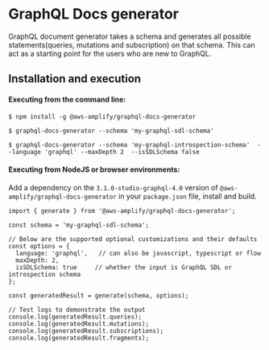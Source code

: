 # GraphQL Docs generator
GraphQL document generator takes a schema and generates all possible statements(queries, mutations and subscription) on that schema. This can act as a starting point for the users who are new to GraphQL.

## Installation and execution
#### Executing from the command line:
```
$ npm install -g @aws-amplify/graphql-docs-generator

$ graphql-docs-generator --schema 'my-graphql-sdl-schema'

$ graphql-docs-generator --schema 'my-graphql-introspection-schema'  --language 'graphql' --maxDepth 2  --isSDLSchema false
```

#### Executing from NodeJS or browser environments:

Add a dependency on the `3.1.0-studio-graphql-4.0` version of `@aws-amplify/graphql-docs-generator` in your `package.json` file, install and build.
```
import { generate } from '@aws-amplify/graphql-docs-generator';

const schema = 'my-graphql-sdl-schema';

// Below are the supported optional customizations and their defaults
const options = {
  language: 'graphql',   // can also be javascript, typescript or flow
  maxDepth: 2,
  isSDLSchema: true     // whether the input is GraphQL SDL or introspection schema
};

const generatedResult = generate(schema, options);

// Test logs to demonstrate the output
console.log(generatedResult.queries);
console.log(generatedResult.mutations);
console.log(generatedResult.subscriptions);
console.log(generatedResult.fragments);
```